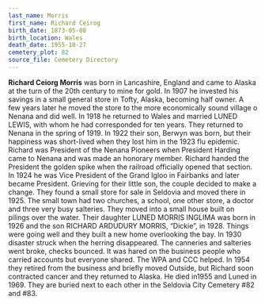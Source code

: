 ```yaml
---
last_name: Morris
first_name: Richard Ceirog
birth_date: 1873-05-08
birth_location: Wales
death_date: 1955-10-27
cemetery_plot: 82
source_file: Cemetery Directory
---
```

**Richard Ceiorg   Morris** was born in Lancashire, England and came to Alaska at the turn of the 20th century to mine for gold.  In 1907 he invested his savings in a small general store in Tofty, Alaska, becoming half owner.  A few years later he moved the store to the more economically sound village o Nenana and did well.  In 1918 he returned to Wales and married LUNED LEWIS, with whom he had corresponded for ten years.  They returned to Nenana in the spring of 1919.  In 1922 their son, Berwyn was born, but their happiness was short-lived when they lost him in the 1923 flu epidemic.
Richard was President of the Nenana Pioneers when President Harding came to Nenana and was made an honorary member. Richard handed the President the golden spike when the railroad officially opened that section. In 1924 he was Vice President of the Grand Igloo in Fairbanks and later became President.
Grieving for their little son, the couple decided to make a change.  They found a small store for sale in Seldovia and moved there in 1925.  The small town had two churches, a school, one other store, a doctor and three very busy salteries.  They moved into a small house built on pilings over the water.  Their daughter LUNED MORRIS INGLIMA was born in 1926 and the son RICHARD  ARDUDURY MORRIS, “Dickie”, in 1928.  Things were going well and they built a new home overlooking the bay.
In 1930 disaster struck when the herring disappeared.  The canneries and salteries went broke, checks bounced.  It was hared on the business people who carried accounts but everyone shared.  The WPA and CCC helped.  In 1954 they retired from the business and briefly moved Outside, but Richard soon contracted cancer and they returned to Alaska.  He died in1955 and Luned in 1969.  They are buried next to each other in the Seldovia City Cemetery #82 and #83.  



